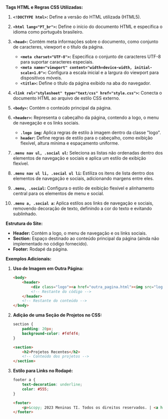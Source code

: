 **Tags HTML e Regras CSS Utilizadas:**

1. **`<!DOCTYPE html>`:** Define a versão do HTML utilizada (HTML5).

2. **`<html lang="PT_br">`:** Define o início do documento HTML e especifica o idioma como português brasileiro.

3. **`<head>`:** Contém meta informações sobre o documento, como conjunto de caracteres, viewport e o título da página.

   - **`<meta charset="UTF-8">`:** Especifica o conjunto de caracteres UTF-8 para suportar caracteres especiais.
   - **`<meta name="viewport" content="width=device-width, initial-scale=1.0">`:** Configura a escala inicial e a largura do viewport para dispositivos móveis.
   - **`<title>`:** Define o título da página exibido na aba do navegador.

4. **`<link rel="stylesheet" type="text/css" href="style.css">`:** Conecta o documento HTML ao arquivo de estilo CSS externo.

5. **`<body>`:** Contém o conteúdo principal da página.

6. **`<header>`:** Representa o cabeçalho da página, contendo a logo, o menu de navegação e os links sociais.

   - **`.logo img`:** Aplica regras de estilo à imagem dentro da classe "logo".
   - **`header`:** Define regras de estilo para o cabeçalho, como exibição flexível, altura mínima e espaçamento uniforme.

7. **`.menu nav ul, .social ul`:** Seleciona as listas não ordenadas dentro dos elementos de navegação e sociais e aplica um estilo de exibição flexível.

8. **`.menu nav ul li, .social ul li`:** Estiliza os itens de lista dentro dos elementos de navegação e sociais, adicionando margens entre eles.

9. **`.menu, .social`:** Configura o estilo de exibição flexível e alinhamento central para os elementos de menu e social.

10. **`.menu a, .social a`:** Aplica estilos aos links de navegação e sociais, removendo decoração de texto, definindo a cor do texto e evitando sublinhado.

**Estrutura do Site:**

- **Header:** Contém a logo, o menu de navegação e os links sociais.
- **Section:** Espaço destinado ao conteúdo principal da página (ainda não implementado no código fornecido).
- **Footer:** Rodapé da página.

**Exemplos Adicionais:**

1. **Uso de Imagem em Outra Página:**
   ```html
   <body>
       <header>
           <div class="logo"><a href="outra_pagina.html"><img src="logo.png" /></a></div>
           <!-- Restante do código -->
       </header>
       <!-- Restante do conteúdo -->
   </body>
   ```

2. **Adição de uma Seção de Projetos no CSS:**
   ```css
   section {
       padding: 20px;
       background-color: #f4f4f4;
   }
   ```

   ```html
   <section>
       <h2>Projetos Recentes</h2>
       <!-- Conteúdo dos projetos -->
   </section>
   ```

3. **Estilo para Links no Rodapé:**
   ```css
   footer a {
       text-decoration: underline;
       color: #555;
   }
   ```

   ```html
   <footer>
       <p>&copy; 2023 Meninas TI. Todos os direitos reservados. | <a href="#">Política de Privacidade</a></p>
   </footer>
   ```
